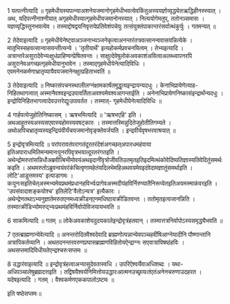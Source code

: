 

  
1 यत्पत्नीत्यादि ॥ गृहमेधीयस्यपत्न्याअशनेयजमानोगृहमेधीभवत्येवकिंतुअस्ययज्ञोव्यृद्ध्येतऋद्धिहीनस्स्यात् । अथ, यदिपत्नीनाश्नीयात् अगृहमेधीस्यात्गृहमेधीयजमानोनस्यात् । नित्ययोगेमतुप्, ततोनञ्समासः । यज्ञव्यृद्धिस्तुनभवत्येव । तस्माद्दोषद्वयनिवृत्तयेप्रतिवेशंपचेयुः तत्संयुक्तंपाकान्तरंसर्वात्थंकुर्युः । गतमन्यत् ॥

2 तेदेवाइत्यादि ॥ गृहमेधीयेनेष्ट्वाअञ्जनाभ्यञ्जनेकृत्वाअनन्तरंतत्रवत्सानन्ववासयन्नित्येके । मातृभिस्सहवत्सान्वासयन्तीत्यन्ये । 'तृतीयार्थे' इत्यहोकर्मप्रवचनयित्वम् । तेभ्यइत्यादि । अत्रान्तरेअसुरादेवेभ्यःक्षुधंप्राहिण्वन्प्रेषितवन्तः । साक्षुत्देवेषुलोकंअवकाशंअवित्वाअलब्ध्वापनरपि असुरानेवअगच्छत्गृहमेधीयानुभावेन । तस्माद्गृहमेधीयेनेत्यादिविधिः । एवमनेनकर्मणाभ्रातृव्यायैवयजमानेनक्षुत्प्रहिताभवतिं ॥

3 तेदेवाइत्यादि ॥ निष्कासंपचनस्थालीलग्नंक्षामकार्षंतमुद्धृत्यइन्द्रायन्यदधुः । केनाभिप्रायेणेत्याह- निहितथागत्वात् अस्मानैवश्वइन्द्रउपावर्तिताअवश्यमेवश्वआगन्ताईति । अनेनाभिप्रायेणनिष्कासंइन्द्रार्थंन्यदधुः । इन्द्रोपिनिहितभागत्वादेवउत्तरेद्युःउपावर्तत । तस्मात्- गृहमेधीयेनेत्यादिविधिः ॥

4 गार्हपत्येजुहोतिनिष्कासम् । ऋषभमित्यादि ॥ 'ऋषभएहि' इति । अथआहूतस्यअस्यसएवास्यहोमस्यवषट्कारः । तस्मात्तस्मिन्नुदितेजुहोतीतिगम्यते । अथोअपिचभ्रातृव्यस्यइन्द्रियंवीर्यंचयजमानोवृङ्क्तेवर्जयति । इन्द्रवीर्यवृषभरवाश्रयात् ॥

5 इन्द्रोवृत्रमित्यादि ॥ परांपरावतंपरागतंदूरतरंदेशंअगच्छत्अपारधमहंवाया इतिअपाराधमितिमन्यमानःपुनरपिवृत्रभयात्दूरतरंगतइति । अथेन्द्रोमरुतांसन्निधौअब्रवीत्बिभीमोवयंअथइदानींवृत्रोजीवतिउतमृतइतिइदमित्थंकोवेदिष्यतिज्ञास्यतिवेदितुंसमर्थःकइति । अथमरुतोऽब्रुवन्वयंवरंकंचित्वृणामहेतंयदिलभेमहिअथवयमेवइदंवेदामज्ञातुंसमर्थाइति । लोटि'आडुत्तमस्य' इत्याडागमः । कःपुनःसइतिचेत्अस्मभ्यमेवप्रथमंप्रधानहविर्भ्यःप्रागेवअस्मदीयंहविर्निरुप्यातैनिरूप्येतइतिअयमस्माकंवरइति । 'उपसंवादाशङ्कयोश्च' इतिलेटि'वैतोऽन्यत्र' इत्यैकारः । अथेन्द्रेणतथाऽभ्यनुज्ञातेमरुतएनमध्यक्रीडन्एनमधिष्ठायक्रीडितवन्तः । ततोमृतइत्यजानन्निति । तस्मात्क्रीडिभ्योमरुद्भ्यःप्रथमंहविर्निर्वापोविजयायभवति ॥

6 साकमित्यादि ॥ गतम् ॥ लोकेअवकाशेयदुदयकालेइन्द्रोवृत्रंहतवान् । तस्मात्तत्रनिर्वापोऽस्यसमृद्ध्यैभवति ॥

7 एतत्ब्राह्मणान्येवेत्यादि ॥ अनन्तरोदितवैश्वदेवादि ब्राह्मणोत्पन्नान्येवपञ्चहवींषिआग्नेयादीनि पौष्णान्तानि अत्रापिकर्तव्यानि । अथतदनन्तरवरुणप्रघासब्राह्मणविहितोयऐन्द्राग्नः सएवात्रापिषष्ठंहविः । अथसप्तमादिविधीयतेएन्द्रश्चरुःसप्तमः ॥

8 उद्धारंवाइत्यादि ॥ इन्द्रोवृत्रंहत्वाअन्यासुदेवतास्वधि । उपरिऐश्वर्येवाअधिशब्दः । यथा- अधिपञ्चालेषुब्रह्मदत्तइति । तद्विषयैश्वर्यनिमित्तोयउद्धारःआत्मनउच्छ्रायःतंएतंअनेनचरुणाउदहरत । यदेषइत्यादि । गतम् । वैश्वकर्मणएककपालोऽष्टमः ॥

इति षष्ठेसप्तमः॥  
